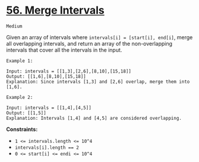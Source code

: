 # [56. Merge Intervals](https://leetcode.com/problems/merge-intervals/description/)

`Medium`

Given an array of intervals where `intervals[i] = [start[i], end[i]`, merge all overlapping intervals, and return an array of the non-overlapping intervals that cover all the intervals in the input.

 
```
Example 1:

Input: intervals = [[1,3],[2,6],[8,10],[15,18]]
Output: [[1,6],[8,10],[15,18]]
Explanation: Since intervals [1,3] and [2,6] overlap, merge them into [1,6].

Example 2:

Input: intervals = [[1,4],[4,5]]
Output: [[1,5]]
Explanation: Intervals [1,4] and [4,5] are considered overlapping.
 ```

__Constraints:__

- `1 <= intervals.length <= 10^4`
- `intervals[i].length == 2`
- `0 <= start[i] <= endi <= 10^4`